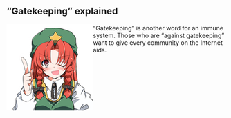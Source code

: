 ## “Gatekeeping” explained

<img align="left" alt="Hong Meiling" width="200" height="200" src="meiling.png">

“Gatekeeping” is another word for an immune system. Those who are “against gatekeeping” want to give every community on the Internet aids.
